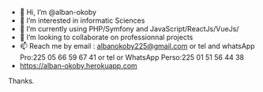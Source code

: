 - 👋 Hi, I’m @alban-okoby
- 👀 I’m interested in informatic Sciences
- 🌱 I’m currently using PHP/Symfony and JavaScript/ReactJs/VueJs/
- 💞️ I’m looking to collaborate on professionnal projects
- 📫 Reach me by email : albanokoby225@gmail.com or tel and whatsApp Pro:225 05 66 59 67 41 or tel or WhatsApp Perso:225 01 51 56 44 38
-  https://alban-okoby.herokuapp.com 

Thanks.

<!---
alban-okoby/alban-okoby is a ✨ special ✨ repository because its `README.md` (this file) appears on your GitHub profile.
You can click the Preview link to take a look at your changes.
--->
